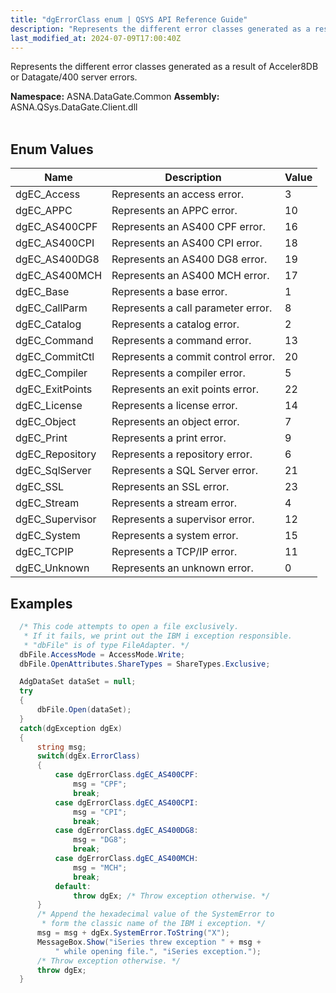 ```yaml
---
title: "dgErrorClass enum | QSYS API Reference Guide"
description: "Represents the different error classes generated as a result of Acceler8DB or Datagate/400 server errors. "
last_modified_at: 2024-07-09T17:00:40Z
---
```


Represents the different error classes generated as a result of Acceler8DB or Datagate/400 server errors.

**Namespace:** ASNA.DataGate.Common
**Assembly:** ASNA.QSys.DataGate.Client.dll
<br>
<br>

## Enum Values

| Name | Description | Value
| --- | --- | --- 
| dgEC_Access | Represents an access error. | 3 |
| dgEC_APPC | Represents an APPC error. | 10 |
| dgEC_AS400CPF | Represents an AS400 CPF error. | 16 |
| dgEC_AS400CPI | Represents an AS400 CPI error. | 18 |
| dgEC_AS400DG8 | Represents an AS400 DG8 error. | 19 |
| dgEC_AS400MCH | Represents an AS400 MCH error. | 17 |
| dgEC_Base | Represents a base error. | 1 |
| dgEC_CallParm | Represents a call parameter error. | 8 |
| dgEC_Catalog | Represents a catalog error. | 2 |
| dgEC_Command | Represents a command error. | 13 |
| dgEC_CommitCtl | Represents a commit control error. | 20 |
| dgEC_Compiler | Represents a compiler error. | 5 |
| dgEC_ExitPoints | Represents an exit points error. | 22 |
| dgEC_License | Represents a license error. | 14 |
| dgEC_Object | Represents an object error. | 7 |
| dgEC_Print | Represents a print error. | 9 |
| dgEC_Repository | Represents a repository error. | 6 |
| dgEC_SqlServer | Represents a SQL Server error. | 21 |
| dgEC_SSL | Represents an SSL error. | 23 |
| dgEC_Stream | Represents a stream error. | 4 |
| dgEC_Supervisor | Represents a supervisor error. | 12 |
| dgEC_System | Represents a system error. | 15 |
| dgEC_TCPIP | Represents a TCP/IP error. | 11 |
| dgEC_Unknown | Represents an unknown error. | 0 |

## Examples 


```cs 
  /* This code attempts to open a file exclusively. 
   * If it fails, we print out the IBM i exception responsible.
   * "dbFile" is of type FileAdapter. */ 
  dbFile.AccessMode = AccessMode.Write;
  dbFile.OpenAttributes.ShareTypes = ShareTypes.Exclusive;

  AdgDataSet dataSet = null;
  try
  {
      dbFile.Open(dataSet);
  }
  catch(dgException dgEx)
  {
      string msg;
      switch(dgEx.ErrorClass)
      {
          case dgErrorClass.dgEC_AS400CPF:
              msg = "CPF";
              break;
          case dgErrorClass.dgEC_AS400CPI:
              msg = "CPI";
              break;
          case dgErrorClass.dgEC_AS400DG8:
              msg = "DG8";
              break;
          case dgErrorClass.dgEC_AS400MCH:
              msg = "MCH";
              break;
          default:
              throw dgEx; /* Throw exception otherwise. */
      }
      /* Append the hexadecimal value of the SystemError to
       * form the classic name of the IBM i exception. */
      msg = msg + dgEx.SystemError.ToString("X");
      MessageBox.Show("iSeries threw exception " + msg + 
          " while opening file.", "iSeries exception.");
      /* Throw exception otherwise. */
      throw dgEx;
  }
```

